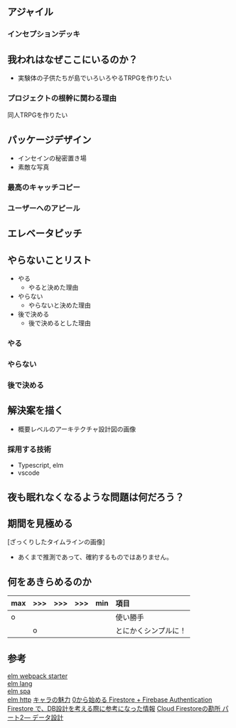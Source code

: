 ## アジャイル

### インセプションデッキ

##  我われはなぜここにいるのか？

* 実験体の子供たちが島でいろいろやるTRPGを作りたい

### プロジェクトの根幹に関わる理由

同人TRPGを作りたい

## パッケージデザイン

* インセインの秘密置き場
* 素敵な写真

### 最高のキャッチコピー



### ユーザーへのアピール


## エレベータピッチ


## やらないことリスト

* やる
  * やると決めた理由
* やらない
  * やらないと決めた理由
* 後で決める
  * 後で決めるとした理由

### やる

### やらない

### 後で決める

## 解決案を描く

* 概要レベルのアーキテクチャ設計図の画像

### 採用する技術

* Typescript, elm
* vscode

##  夜も眠れなくなるような問題は何だろう？


##  期間を見極める

[ざっくりしたタイムラインの画像]

* あくまで推測であって、確約するものではありません。

## 何をあきらめるのか

|max|>>>|>>>|>>>|min|項目|
|:--|:--|:--|:--|:--|:--|
|o|||||使い勝手|
||o||||とにかくシンプルに！|

## 参考

[elm webpack starter][*1]  
[elm lang ][*2]  
[elm spa][*3]  
[elm http][*4]
[キャラの魅力][*5]
[0から始める Firestore + Firebase Authentication][*6]
[Firestore で、DB設計を考える際に参考になった情報][*7]
[Cloud Firestoreの勘所 パート2 — データ設計][*8]
[][*9]

[*1]:https://github.com/simonh1000/elm-webpack-starter/blob/master/package.json
[*2]:https://github.com/elm/package.elm-lang.org
[*3]:https://github.com/rtfeldman/elm-spa-example
[*4]:https://qiita.com/ababup1192/items/b03fce202e1018bc4992
[*5]:https://twitter.com/burumakun/status/1106858891856343040
[*6]:https://qiita.com/KarageAgeta/items/0996c8f0ea219c284dbd
[*7]:https://qiita.com/samuraikun/items/dfe7d1081f62359b0dcd
[*8]:https://medium.com/google-cloud-jp/firestore2-920ac799345c
[*9]:https://qiita.com/HALU5071/items/e43729ac5b06b0506fbe

